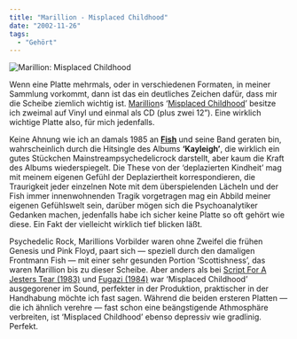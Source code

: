 ```yaml
---
title: "Marillion - Misplaced Childhood"
date: "2002-11-26"
tags:
  - "Gehört"
---
```


![Marillion: Misplaced Childhood](/images/couchblog/marillion.jpg)

Wenn eine Platte mehrmals, oder in verschiedenen Formaten, in meiner Sammlung vorkommt, dann ist das ein deutliches Zeichen dafür, dass mir die Scheibe ziemlich wichtig ist. [Marillion](https://web.archive.org/web/20030706111947/http://www.marillion.com/ "Marillion Homepage [en-uk]")s ‘[Misplaced Childhood](https://web.archive.org/web/20030706111947/http://www.marillion.com/discog/misplaced/ "Marillion Homepage: Misplaced Childhood Album [en-uk]")’ besitze ich zweimal auf Vinyl und einmal als CD (plus zwei 12”). Eine wirklich wichtige Platte also, für mich jedenfalls.

Keine Ahnung wie ich an damals 1985 an **[Fish](https://web.archive.org/web/20030706111947/http://www.the-company.com/ "The Official Fish Site [en-uk]")** und seine Band geraten bin, wahrscheinlich durch die Hitsingle des Albums **‘Kayleigh’**, die wirklich ein gutes Stückchen Mainstreampsychedelicrock darstellt, aber kaum die Kraft des Albums wiederspiegelt. Die These von der ‘deplazierten Kindheit’ mag mit meinem eigenen Gefühl der Deplaziertheit korrespondieren, die Traurigkeit jeder einzelnen Note mit dem überspielenden Lächeln und der Fish immer innenwohnenden Tragik vorgetragen mag ein Abbild meiner eigenen Gefühlswelt sein, darüber mögen sich die Psychoanalytiker Gedanken machen, jedenfalls habe ich sicher keine Platte so oft gehört wie diese. Ein Fakt der vielleicht wirklich tief blicken läßt.

Psychedelic Rock, Marillions Vorbilder waren ohne Zweifel die frühen Genesis und Pink Floyd, paart sich — speziell durch den damaligen Frontmann Fish — mit einer sehr gesunden Portion ‘Scottishness’, das waren Marillion bis zu dieser Scheibe. Aber anders als bei [Script For A Jesters Tear (1983)](https://web.archive.org/web/20030706111947/http://www.marillion.com/discog/script/index.html "Marillion Homepage: Script for a Jesters Tear [en-uk]") und [Fugazi (1984)](https://web.archive.org/web/20030706111947/http://www.marillion.com/discog/fugazi/index.html "Marillion Homepage: Fugazi [en-uk]") war ‘Misplaced Childhood’ ausgegorener im Sound, perfekter in der Produktion, praktischer in der Handhabung möchte ich fast sagen. Während die beiden ersteren Platten — die ich ähnlich verehre — fast schon eine beängstigende Athmosphäre verbreiten, ist ‘Misplaced Childhood’ ebenso depressiv wie gradlinig. Perfekt.

